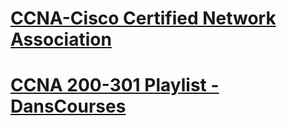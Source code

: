 # [CCNA-Cisco Certified Network Association](https://www.cisco.com/c/en/us/training-events/training-certifications/certifications/associate/ccna.html#:~:text=One%20training%20course%2C%20one%20exam%20Achieving%20CCNA%20certification,networking%20technologies%2C%20software%20development%20skills%2C%20and%20job%20roles.)
# [CCNA 200-301 Playlist - DansCourses](https://www.youtube.com/watch?v=KTStLkaJm4k&list=PLndqfxA_9SWEH6AHP9djFhqq7NAqClNyb&index=6)
